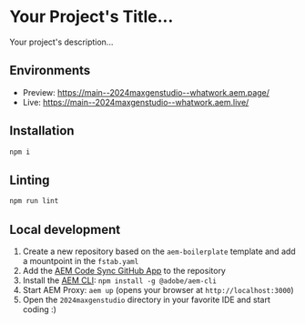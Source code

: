 # Your Project's Title...
Your project's description...

## Environments
- Preview: https://main--2024maxgenstudio--whatwork.aem.page/
- Live: https://main--2024maxgenstudio--whatwork.aem.live/

## Installation

```sh
npm i
```

## Linting

```sh
npm run lint
```

## Local development

1. Create a new repository based on the `aem-boilerplate` template and add a mountpoint in the `fstab.yaml`
1. Add the [AEM Code Sync GitHub App](https://github.com/apps/aem-code-sync) to the repository
1. Install the [AEM CLI](https://github.com/adobe/helix-cli): `npm install -g @adobe/aem-cli`
1. Start AEM Proxy: `aem up` (opens your browser at `http://localhost:3000`)
1. Open the `2024maxgenstudio` directory in your favorite IDE and start coding :)
